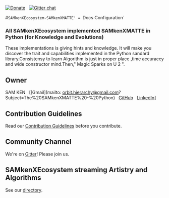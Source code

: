  <!-- [![Build Status](https://cotcleci.com/SAMkenXMATTE/Python.svg)](https://circleci.com/samkenxtream/SAMkenXPython) -->

[![Donate](https://img.shields.io/badge/Donate-PayPal-blue.svg)](https://www.paypal.me/SAMkenXEcosystem/100) &nbsp;
[![Gitter chat](https://badges.gitter.im/gitterHQ/gitter.png)](https://gitter.im/SAMkenXEcosystem)

#`SAMkenXEcosystem-SAMkenXMATTE' = `Docs Configuration`



### All SAMkenXEcosystem implemented SAMkenXMATTE in Python (for Knowledge and Evolutions)

   These implementations is giving hints and knowledge. It will make you discover the trait and capabilities implemented in the Python sandard library.Consistensy to learn Algorithm is just in proper place ,time accuraccy and wide constructor mind.Then," Magic Sparks on U 2 ".


## Owner

SAM KEN
&nbsp; [[Gmail](mailto: orbit.hierarchy@gmail.com?Subject=The%20SAMkenXMATTE%20-%20Python)
&nbsp; [GitHub](https://github.com/samkenxstream)
&nbsp; [LinkedIn](https://www.linkedin.com/in/samkenx-ecosystem-3b32b1203 )]


## Contribution Guidelines

Read our [Contribution Guidelines](CONTRIBUTING.md) before you contribute.

## Community Channel

We're on [Gitter](https://gitter.im/SAMkenXEcosystem)! Please join us.

##  SAMkenXEcosystem streaming Artistry and Algorithms

See our [directory](DIRECTORY.md).









